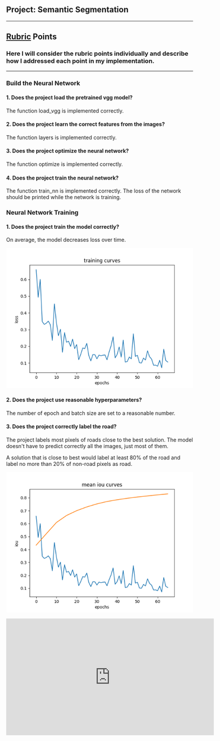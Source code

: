 ## Project: Semantic Segmentation

---

[//]: # (Image References)

[image1]: ./learning_curve.png
[image2]: ./mean_iou_curve.png

## [Rubric](https://review.udacity.com/#!/rubrics/989/view) Points
### Here I will consider the rubric points individually and describe how I addressed each point in my implementation.

---

### Build the Neural Network

#### 1. Does the project load the pretrained vgg model?

The function load_vgg is implemented correctly.

#### 2. Does the project learn the correct features from the images?

The function layers is implemented correctly.

#### 3. Does the project optimize the neural network?

The function optimize is implemented correctly.

#### 4. Does the project train the neural network?

The function train_nn is implemented correctly. The loss of the network should be printed while the network is training.

### Neural Network Training

#### 1. Does the project train the model correctly?

On average, the model decreases loss over time.

![alt text][image1]

#### 2. Does the project use reasonable hyperparameters?

The number of epoch and batch size are set to a reasonable number.

#### 3. Does the project correctly label the road?

The project labels most pixels of roads close to the best solution. The model doesn't have to predict correctly all the images, just most of them.

A solution that is close to best would label at least 80% of the road and label no more than 20% of non-road pixels as road.

![alt text][image2]

<iframe width="560" height="315" src="https://www.youtube.com/embed/wT3g86IPgm0" frameborder="0" gesture="media" allow="encrypted-media" allowfullscreen></iframe>

